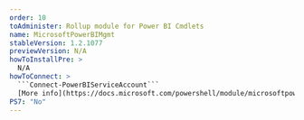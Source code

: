 ```yaml
---
order: 10
toAdminister: Rollup module for Power BI Cmdlets
name: MicrosoftPowerBIMgmt
stableVersion: 1.2.1077
previewVersion: N/A
howToInstallPre: >
  N/A
howToConnect: >
  ```Connect-PowerBIServiceAccount```
  [More info](https://docs.microsoft.com/powershell/module/microsoftpowerbimgmt.profile/connect-powerbiserviceaccount?view=powerbi-ps)
PS7: "No"
---
```

